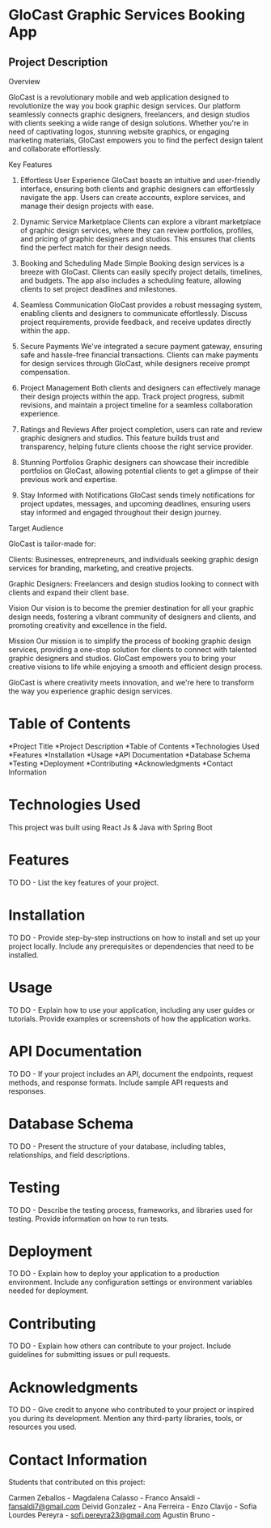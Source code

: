 # GloCast Graphic Services Booking App

## Project Description

Overview

GloCast is a revolutionary mobile and web application designed to revolutionize the way you book graphic design services. Our platform seamlessly connects graphic designers, freelancers, and design studios with clients seeking a wide range of design solutions. Whether you're in need of captivating logos, stunning website graphics, or engaging marketing materials, GloCast empowers you to find the perfect design talent and collaborate effortlessly.

Key Features

1. Effortless User Experience
GloCast boasts an intuitive and user-friendly interface, ensuring both clients and graphic designers can effortlessly navigate the app. Users can create accounts, explore services, and manage their design projects with ease.

2. Dynamic Service Marketplace
Clients can explore a vibrant marketplace of graphic design services, where they can review portfolios, profiles, and pricing of graphic designers and studios. This ensures that clients find the perfect match for their design needs.

3. Booking and Scheduling Made Simple
Booking design services is a breeze with GloCast. Clients can easily specify project details, timelines, and budgets. The app also includes a scheduling feature, allowing clients to set project deadlines and milestones.

4. Seamless Communication
GloCast provides a robust messaging system, enabling clients and designers to communicate effortlessly. Discuss project requirements, provide feedback, and receive updates directly within the app.

5. Secure Payments
We've integrated a secure payment gateway, ensuring safe and hassle-free financial transactions. Clients can make payments for design services through GloCast, while designers receive prompt compensation.

6. Project Management
Both clients and designers can effectively manage their design projects within the app. Track project progress, submit revisions, and maintain a project timeline for a seamless collaboration experience.

7. Ratings and Reviews
After project completion, users can rate and review graphic designers and studios. This feature builds trust and transparency, helping future clients choose the right service provider.

8. Stunning Portfolios
Graphic designers can showcase their incredible portfolios on GloCast, allowing potential clients to get a glimpse of their previous work and expertise.

9. Stay Informed with Notifications
GloCast sends timely notifications for project updates, messages, and upcoming deadlines, ensuring users stay informed and engaged throughout their design journey.

Target Audience

GloCast is tailor-made for:

Clients: Businesses, entrepreneurs, and individuals seeking graphic design services for branding, marketing, and creative projects.

Graphic Designers: Freelancers and design studios looking to connect with clients and expand their client base.

Vision
Our vision is to become the premier destination for all your graphic design needs, fostering a vibrant community of designers and clients, and promoting creativity and excellence in the field.

Mission
Our mission is to simplify the process of booking graphic design services, providing a one-stop solution for clients to connect with talented graphic designers and studios. GloCast empowers you to bring your creative visions to life while enjoying a smooth and efficient design process.

GloCast is where creativity meets innovation, and we're here to transform the way you experience graphic design services.

# Table of Contents

*Project Title
*Project Description
*Table of Contents
*Technologies Used
*Features
*Installation
*Usage
*API Documentation
*Database Schema
*Testing
*Deployment
*Contributing
*Acknowledgments
*Contact Information

# Technologies Used

This project was built using React Js & Java with Spring Boot 

# Features

TO DO - List the key features of your project.

# Installation

TO DO - Provide step-by-step instructions on how to install and set up your project locally.
Include any prerequisites or dependencies that need to be installed.

# Usage

TO DO - Explain how to use your application, including any user guides or tutorials.
Provide examples or screenshots of how the application works.

# API Documentation

TO DO - If your project includes an API, document the endpoints, request methods, and response formats.
Include sample API requests and responses.

# Database Schema

TO DO - Present the structure of your database, including tables, relationships, and field descriptions.

# Testing

TO DO - Describe the testing process, frameworks, and libraries used for testing.
Provide information on how to run tests.

# Deployment

TO DO - Explain how to deploy your application to a production environment.
Include any configuration settings or environment variables needed for deployment.

# Contributing

TO DO - Explain how others can contribute to your project.
Include guidelines for submitting issues or pull requests.

# Acknowledgments

TO DO - Give credit to anyone who contributed to your project or inspired you during its development.
Mention any third-party libraries, tools, or resources you used.

# Contact Information

Students that contributed on this project: 

Carmen Zeballos - 
Magdalena Calasso -
Franco Ansaldi - fansaldi7@gmail.com 
Deivid Gonzalez - 
Ana Ferreira -
Enzo Clavijo -
Sofía Lourdes Pereyra - sofi.pereyra23@gmail.com
Agustin Bruno - 
